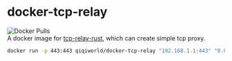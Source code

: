 # docker-tcp-relay
![Docker Pulls](https://img.shields.io/docker/pulls/qiqiworld/tcp-relay)  
A docker image for [tcp-relay-rust](https://github.com/cedric05/tcp-relay-rust), which can create simple tcp proxy.

```bash
docker run -p 443:443 qiqiworld/docker-tcp-relay "192.168.1.1:443" "0.0.0.0:443"
```